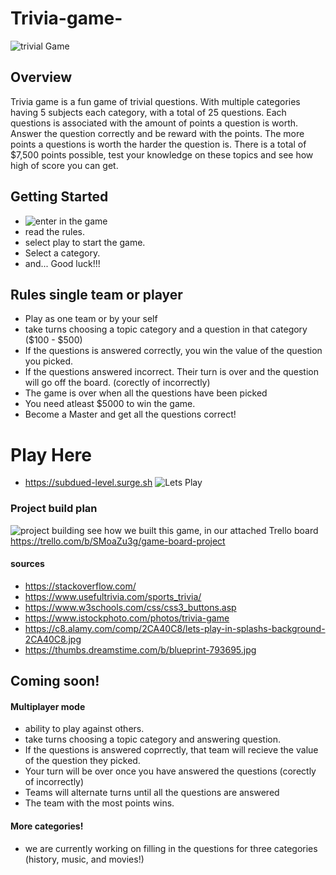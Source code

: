 # Trivia-game-

![trivial Game](https://media.istockphoto.com/photos/trivia-picture-id835649938?k=20&m=835649938&s=612x612&w=0&h=FQceQIrjNozRGuFPHUApCVG_NIKXSo6wslbz-b96LjM=)

## Overview

Trivia game is a fun game of trivial questions. With multiple categories having 5 subjects each category, with a total of 25 questions. Each questions is associated with the amount of points a question is worth. Answer the question correctly and be reward with the points. The more points a questions is worth the harder the question is. There is a total of $7,500 points possible, test your knowledge on these topics and see how high of score you can get.

## Getting Started

- ![enter in the game](https://subdued-level.surge.sh/)
- read the rules.
- select play to start the game.
- Select a category.
- and... Good luck!!!

## Rules single team or player

- Play as one team or by your self
- take turns choosing a topic category and a question in that category ($100 - $500)
- If the questions is answered correctly, you win the value of the question you picked.
- If the questions answered incorrect. Their turn is over and the question will go off the board. (corectly of incorrectly)
- The game is over when all the questions have been picked
- You need atleast $5000 to win the game.
- Become a Master and get all the questions correct!

# Play Here

- https://subdued-level.surge.sh
  ![Lets Play](https://c8.alamy.com/comp/2CA40C8/lets-play-in-splashs-background-2CA40C8.jpg)

### Project build plan

![project building](https://thumbs.dreamstime.com/b/blueprint-793695.jpg)
see how we built this game, in our attached Trello board https://trello.com/b/SMoaZu3g/game-board-project

#### sources

- https://stackoverflow.com/
- https://www.usefultrivia.com/sports_trivia/
- https://www.w3schools.com/css/css3_buttons.asp
- https://www.istockphoto.com/photos/trivia-game
- https://c8.alamy.com/comp/2CA40C8/lets-play-in-splashs-background-2CA40C8.jpg
- https://thumbs.dreamstime.com/b/blueprint-793695.jpg

## Coming soon!

#### Multiplayer mode

- ability to play against others.
- take turns choosing a topic category and answering question.
- If the questions is answered coprrectly, that team will recieve the value of the question they picked.
- Your turn will be over once you have answered the questions (corectly of incorrectly)
- Teams will alternate turns until all the questions are answered
- The team with the most points wins.

#### More categories!

- we are currently working on filling in the questions for three categories (history, music, and movies!)
